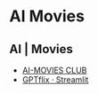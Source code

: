 # AI Movies

## AI | Movies

- [AI-MOVIES CLUB](https://www.ai-movie.club/ai-movies)
- [GPTflix · Streamlit](https://gptflix.streamlit.app/)
